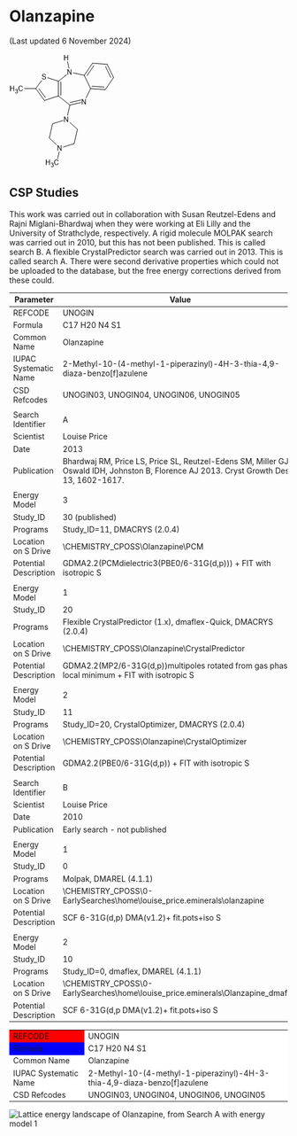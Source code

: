 # Olanzapine
(Last updated 6 November 2024)

![Molecular digram of olanzapine](/0.MolecularDiagrams/Olanzapine.png)

## CSP Studies
This work was carried out in collaboration with Susan Reutzel-Edens and Rajni Miglani-Bhardwaj when they were working at Eli Lilly and the University of Strathclyde, respectively.  A rigid molecule MOLPAK search was carried out in 2010, but this has not been published.  This is called search B.  A flexible CrystalPredictor search was carried out in 2013.  This is called search A.
There were second derivative properties which could not be uploaded to the database, but the free energy corrections derived from these could.

| Parameter | Value |
| --- | --- |
| REFCODE | UNOGIN |
| Formula | C17 H20 N4 S1 |
| Common Name | Olanzapine |
| IUPAC Systematic Name | 2-Methyl-10-(4-methyl-1-piperazinyl)-4H-3-thia-4,9-diaza-benzo[f]azulene |
| CSD Refcodes | UNOGIN03, UNOGIN04, UNOGIN06, UNOGIN05 |
| | |
| Search Identifier | A |
| Scientist | Louise Price |
| Date | 2013 |
| Publication | Bhardwaj RM, Price LS, Price SL, Reutzel-Edens SM, Miller GJ, Oswald IDH, Johnston B, Florence AJ 2013. Cryst Growth Des 13, 1602-1617. |
| | |
| Energy Model | 3 |
| Study_ID | 30 (published) |
| Programs | Study_ID=11, DMACRYS (2.0.4) |
| Location on S Drive | \CHEMISTRY_CPOSS\Olanzapine\PCM |
| Potential Description | GDMA2.2(PCMdielectric3(PBE0/6-31G(d,p))) + FIT with isotropic S |
| | |
| Energy Model | 1 |
| Study_ID | 20 |
| Programs | Flexible CrystalPredictor (1.x), dmaflex-Quick, DMACRYS (2.0.4) |
| Location on S Drive | \CHEMISTRY_CPOSS\Olanzapine\CrystalPredictor |
| Potential Description | GDMA2.2(MP2/6-31G(d,p))multipoles rotated from gas phase local minimum + FIT with isotropic S |
| | |
| Energy Model | 2 |
| Study_ID | 11 |
| Programs | Study_ID=20, CrystalOptimizer, DMACRYS (2.0.4) |
| Location on S Drive | \CHEMISTRY_CPOSS\Olanzapine\CrystalOptimizer |
| Potential Description | GDMA2.2(PBE0/6-31G(d,p)) + FIT with isotropic S |
| | |
| Search Identifier | B |
| Scientist | Louise Price |
| Date | 2010 |
| Publication | Early search - not published |
| | |
| Energy Model | 1 |
| Study_ID | 0 |
| Programs | Molpak, DMAREL (4.1.1) |
| Location on S Drive | \CHEMISTRY_CPOSS\0-EarlySearches\home\louise_price.eminerals\olanzapine |
| Potential Description | SCF 6-31G(d,p)  DMA(v1.2)+ fit.pots+iso S |
| | |
| Energy Model | 2 |
| Study_ID | 10 |
| Programs | Study_ID=0, dmaflex, DMAREL (4.1.1) |
| Location on S Drive | \CHEMISTRY_CPOSS\0-EarlySearches\home\louise_price.eminerals\Olanzapine_dmaflex |
| Potential Description | SCF 6-31G(d,p  DMA(v1.2)+ fit.pots+iso S |


<table>
  <tr style="background-color:red"><td>REFCODE</td><td bgcolor="white">UNOGIN</td></tr>
  <tr><td bgcolor="blue">Formula</td><td bgcolor="white">C17 H20 N4 S1</td></tr>
  <tr><td bgcolor="white">Common Name</td><td bgcolor="white">Olanzapine</td></tr>
  <tr><td bgcolor="white">IUPAC Systematic Name</td><td bgcolor="white">2-Methyl-10-(4-methyl-1-piperazinyl)-4H-3-thia-4,9-diaza-benzo[f]azulene</td></tr>
  <tr><td bgcolor="white">CSD Refcodes</td><td bgcolor="white">UNOGIN03, UNOGIN04, UNOGIN06, UNOGIN05</td></tr>
</table>

![Lattice energy landscape of Olanzapine, from Search A with energy model 1](/1.Landscapes/OlanzapineA1.png)
